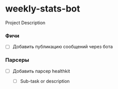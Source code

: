 # weekly-stats-bot
Project Description

### Фичи
- [ ] Добавить публикацию сообщений через бота  

### Парсеры
- [ ] Добавить парсер healthkit 
  - [ ] Sub-task or description  


